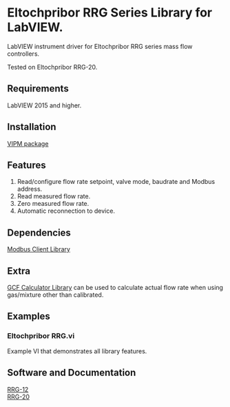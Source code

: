 # Eltochpribor RRG Series Library for LabVIEW.
LabVIEW instrument driver for Eltochpribor RRG series mass flow controllers.

Tested on Eltochpribor RRG-20.

## Requirements
LabVIEW 2015 and higher.

## Installation
[VIPM package](https://www.vipm.io/package/plasmapper_lib_pl_eltochpribor_rrg/)

## Features
1. Read/configure flow rate setpoint, valve mode, baudrate and Modbus address.
2. Read measured flow rate.
3. Zero measured flow rate.
4. Automatic reconnection to device.

## Dependencies
[Modbus Client Library](https://github.com/plasmapper/modbus-client-labview)

## Extra
[GCF Calculator Library](https://github.com/plasmapper/gcf-calculator-labview) can be used to calculate actual flow rate when using gas/mixture other than calibrated.

## Examples
### Eltochpribor RRG.vi
Example VI that demonstrates all library features.

## Software and Documentation
[RRG-12](https://eltochpribor.ru/upload/zip/%D0%A0%D0%A0%D0%93-12.rar)  
[RRG-20](https://drive.google.com/file/d/1ov4l3L0pDe8frplhclJo1kfsVCZQ7Hfq/view?usp=sharing)  
